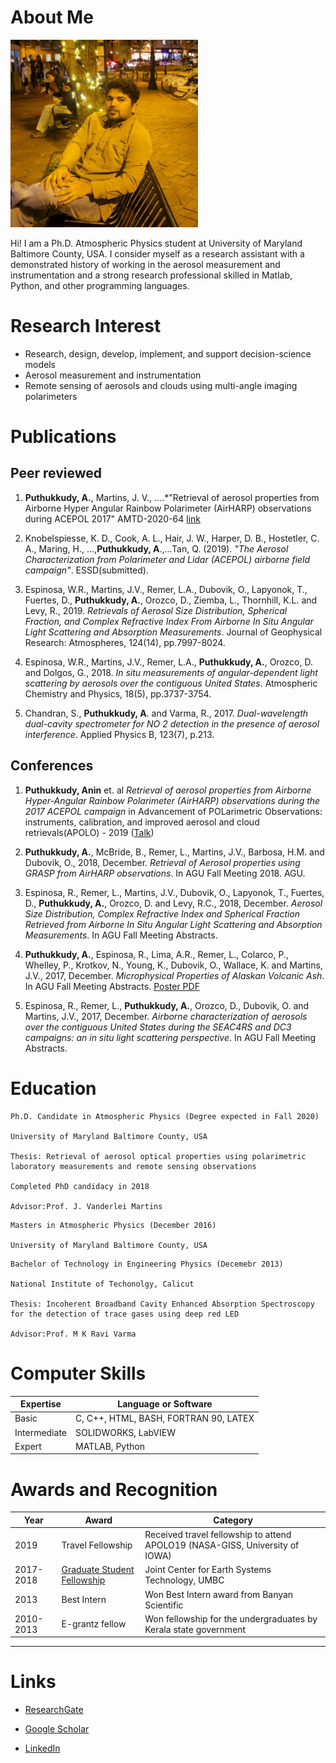 # About Me

<img src="anin.png"
        height= "300">


Hi! I am a Ph.D. Atmospheric Physics student at University of Maryland Baltimore County, USA. I consider myself as a research assistant with a demonstrated history of working in the aerosol measurement and instrumentation and a strong research professional skilled in Matlab, Python, and other programming languages. 

# Research Interest

* Research, design, develop, implement, and support decision-science models
* Aerosol measurement and instrumentation
* Remote sensing of aerosols and clouds using multi-angle imaging polarimeters



# Publications

## Peer reviewed
1. **Puthukkudy, A.**, Martins, J. V., ....*"Retrieval of aerosol properties from Airborne Hyper Angular
Rainbow Polarimeter (AirHARP) observations during ACEPOL 2017" AMTD-2020-64 [link](https://www.atmos-meas-tech-discuss.net/amt-2020-64/)

2. Knobelspiesse, K. D., Cook, A. L., Hair, J. W., Harper, D. B., Hostetler, C. A., Maring, H., ...,**Puthukkudy, A**.,...Tan, Q. (2019). *"The Aerosol Characterization from Polarimeter and Lidar (ACEPOL) airborne field campaign"*. ESSD(submitted).

3. Espinosa, W.R., Martins, J.V., Remer, L.A., Dubovik, O., Lapyonok, T., Fuertes, D., **Puthukkudy, A.**, Orozco, D., Ziemba, L., Thornhill, K.L. and Levy, R., 2019. *Retrievals of Aerosol Size Distribution, Spherical Fraction, and Complex Refractive Index From Airborne In Situ Angular Light Scattering and Absorption Measurements*. Journal of Geophysical Research: Atmospheres, 124(14), pp.7997-8024.

4. Espinosa, W.R., Martins, J.V., Remer, L.A., **Puthukkudy, A.**, Orozco, D. and Dolgos, G., 2018. *In situ measurements of angular-dependent light scattering by aerosols over the contiguous United States*. Atmospheric Chemistry and Physics, 18(5), pp.3737-3754.

5. Chandran, S., **Puthukkudy, A**. and Varma, R., 2017. *Dual-wavelength dual-cavity spectrometer for NO 2 detection in the presence of aerosol interference*. Applied Physics B, 123(7), p.213.

## Conferences

1. **Puthukkudy, Anin** et. al *Retrieval of aerosol properties from Airborne Hyper-Angular Rainbow Polarimeter (AirHARP) observations during the 2017 ACEPOL campaign* in Advancement of POLarimetric Observations: instruments, calibration, and improved aerosol and cloud retrievals(APOLO) - 2019 ([Talk](https://www.giss.nasa.gov/staff/mmishchenko/APOLO-2/Abstracts/Puthukkudy.pdf))

1. **Puthukkudy, A.**, McBride, B., Remer, L., Martins, J.V., Barbosa, H.M. and Dubovik, O., 2018, December. *Retrieval of Aerosol properties using GRASP from AirHARP observations*. In AGU Fall Meeting 2018. AGU.

1. Espinosa, R., Remer, L., Martins, J.V., Dubovik, O., Lapyonok, T., Fuertes, D., **Puthukkudy, A.**, Orozco, D. and Levy, R.C., 2018, December. *Aerosol Size Distribution, Complex Refractive Index and Spherical Fraction Retrieved from Airborne In Situ Angular Light Scattering and Absorption Measurements*. In AGU Fall Meeting Abstracts.

1. **Puthukkudy, A.**, Espinosa, R., Lima, A.R., Remer, L., Colarco, P., Whelley, P., Krotkov, N., Young, K., Dubovik, O., Wallace, K. and Martins, J.V., 2017, December. *Microphysical Properties of Alaskan Volcanic Ash*. In AGU Fall Meeting Abstracts. [Poster PDF](attachments/aerosat_2018.pdf)

1. Espinosa, R., Remer, L., **Puthukkudy, A.**, Orozco, D., Dubovik, O. and Martins, J.V., 2017, December. *Airborne characterization of aerosols over the contiguous United States during the SEAC4RS and DC3 campaigns: an in situ light scattering perspective*. In AGU Fall Meeting Abstracts.

# Education
~~~
Ph.D. Candidate in Atmospheric Physics (Degree expected in Fall 2020)

University of Maryland Baltimore County, USA

Thesis: Retrieval of aerosol optical properties using polarimetric laboratory measurements and remote sensing observations

Completed PhD candidacy in 2018

Advisor:Prof. J. Vanderlei Martins

~~~

~~~
Masters in Atmospheric Physics (December 2016)

University of Maryland Baltimore County, USA
~~~

~~~
Bachelor of Technology in Engineering Physics (Decemebr 2013)

National Institute of Techonolgy, Calicut

Thesis: Incoherent Broadband Cavity Enhanced Absorption Spectroscopy for the detection of trace gases using deep red LED

Advisor:Prof. M K Ravi Varma

~~~

# Computer Skills

Expertise | Language  or Software |
----------|-----------------------|
Basic     | C, C++, HTML, BASH, FORTRAN 90, LATEX |
Intermediate | SOLIDWORKS, LabVIEW |
Expert | MATLAB, Python |

# Awards and Recognition

Year | Award | Category
-----|-------|--------
2019 | Travel Fellowship | Received travel fellowship to attend APOLO19 (NASA-GISS, University of IOWA)
2017-2018 | [Graduate Student Fellowship](https://jcet.umbc.edu/?id=68416) |  Joint Center for Earth Systems Technology, UMBC
2013 | Best Intern | Won Best Intern award from Banyan Scientific
2010-2013 | E-grantz fellow | Won fellowship for the undergraduates by Kerala state government

---

# Links
* [ResearchGate](https://researchgate.net/profile/Anin_Puthukkudy2)

* [Google Scholar](https://scholar.google.com/citations?user=jxOxXa8AAAAJ&hl=en&oi=ao)

* [LinkedIn](https://www.linkedin.com/in/anin-puthukkudy/)

